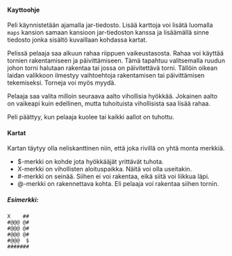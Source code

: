 #### Kayttoohje
Peli käynnistetään ajamalla jar-tiedosto. Lisää karttoja voi lisätä luomalla ```maps``` kansion samaan kansioon jar-tiedoston kanssa ja lisäämällä sinne tiedosto jonka sisältö kuvaillaan kohdassa kartat.

Pelissä pelaaja saa alkuun rahaa riippuen vaikeustasosta. Rahaa voi käyttää tornien rakentamiseen ja päivittämiseen. Tämä tapahtuu valitsemalla ruudun johon torni halutaan rakentaa tai jossa on päivitettävä torni. Tällöin oikean laidan valikkoon ilmestyy vaihtoehtoja rakentamisen tai päivittämisen tekemiseksi. Torneja voi myös myydä.

Pelaaja saa valita milloin seuraava aalto vihollisia hyökkää. Jokainen aalto on vaikeapi kuin edellinen, mutta tuhoituista vihollisista saa lisää rahaa.

Peli päättyy, kun pelaaja kuolee tai kaikki aallot on tuhottu.

#### Kartat
Kartan täytyy olla neliskanttinen niin, että joka rivillä on yhtä monta merkkiä.

* $-merkki on kohde jota hyökkääjät yrittävät tuhota.
* X-merkki on vihollisten aloituspaikka. Näitä voi olla useitakin.
* \#-merkki on seinää. Siihen ei voi rakentaa, eikä siitä voi liikkua läpi.
* @-merkki on rakennettava kohta. Eli pelaaja voi rakentaa siihen tornin.

##### Esimerkki:
```
X    ##
#@@@ @#
#@@@ @#
#@@@ @#
#@@@  $
#######
```